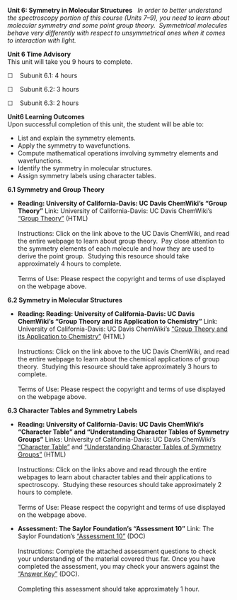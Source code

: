**Unit 6: Symmetry in Molecular Structures** <span id="6"></span> 
*In order to better understand the spectroscopy portion of this course
(Units 7–9), you need to learn about molecular symmetry and some point
group theory.  Symmetrical molecules behave very differently with
respect to unsymmetrical ones when it comes to interaction with light.*

**Unit 6 Time Advisory**  
This unit will take you 9 hours to complete.  
  
 ☐    Subunit 6.1: 4 hours  
  
 ☐    Subunit 6.2: 3 hours  
  
 ☐    Subunit 6.3: 2 hours

**Unit6 Learning Outcomes**  
Upon successful completion of this unit, the student will be able to:  
-   List and explain the symmetry elements.
-   Apply the symmetry to wavefunctions.
-   Compute mathematical operations involving symmetry elements and
    wavefunctions.
-   Identify the symmetry in molecular structures.
-   Assign symmetry labels using character tables.

**6.1 Symmetry and Group Theory** <span id="6.1"></span> 
-   **Reading: University of California-Davis: UC Davis ChemWiki’s
    “Group Theory”**
    Link: University of California-Davis: UC Davis ChemWiki’s [“Group
    Theory”](http://chemwiki.ucdavis.edu/Physical_Chemistry/Symmetry/Group_Theory%3a_Theory)
    (HTML)  
        
     Instructions: Click on the link above to the UC Davis ChemWiki, and
    read the entire webpage to learn about group theory.  Pay close
    attention to the symmetry elements of each molecule and how they are
    used to derive the point group.  Studying this resource should take
    approximately 4 hours to complete.  
        
     Terms of Use: Please respect the copyright and terms of use
    displayed on the webpage above.

**6.2 Symmetry in Molecular Structures** <span id="6.2"></span> 
-   **Reading: Reading: University of California-Davis: UC Davis
    ChemWiki’s “Group Theory and its Application to Chemistry”**
    Link: University of California-Davis: UC Davis ChemWiki’s [“Group
    Theory and its Application to
    Chemistry”](http://chemwiki.ucdavis.edu/Physical_Chemistry/Symmetry/Group_Theory%3a_Application)
    (HTML)  
        
     Instructions: Click on the link above to the UC Davis ChemWiki, and
    read the entire webpage to learn about the chemical applications of
    group theory.  Studying this resource should take approximately 3
    hours to complete.  
        
     Terms of Use: Please respect the copyright and terms of use
    displayed on the webpage above.

**6.3 Character Tables and Symmetry Labels** <span id="6.3"></span> 
-   **Reading: University of California-Davis: UC Davis ChemWiki’s
    “Character Table” and “Understanding Character Tables of Symmetry
    Groups”**
    Links: University of California-Davis: UC Davis ChemWiki’s
    [“Character
    Table”](http://chemwiki.ucdavis.edu/Physical_Chemistry/Symmetry/Character_Table)
    and [“Understanding Character Tables of Symmetry
    Groups”](http://chemwiki.ucdavis.edu/Physical_Chemistry/Symmetry/Character_Tables_for_Symmetry_Groups)
    (HTML)  
        
     Instructions: Click on the links above and read through the entire
    webpages to learn about character tables and their applications to
    spectroscopy.  Studying these resources should take approximately 2
    hours to complete.  
        
     Terms of Use: Please respect the copyright and terms of use
    displayed on the webpage above.

-   **Assessment: The Saylor Foundation’s “Assessment 10”**
    Link: The Saylor Foundation’s [“Assessment
    10”](https://resources.saylor.org/wwwresources/archived/site/wp-content/uploads/2014/02/CHEM106-Assessment10-FINAL.docx)
    (DOC)  
        
     Instructions: Complete the attached assessment questions to check
    your understanding of the material covered thus far. Once you have
    completed the assessment, you may check your answers against the
    [“Answer
    Key”](https://resources.saylor.org/wwwresources/archived/site/wp-content/uploads/2014/02/CHEM106-Assessment10-AnswerKey-FINAL.docx)
    (DOC).  
        
     Completing this assessment should take approximately 1 hour.


